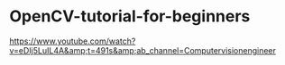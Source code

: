 # OpenCV-tutorial-for-beginners
https://www.youtube.com/watch?v=eDIj5LuIL4A&amp;t=491s&amp;ab_channel=Computervisionengineer
